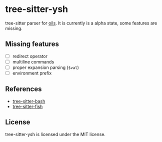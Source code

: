 # tree-sitter-ysh
tree-sitter parser for [oils](oils.pub).
It is currently is a alpha state, some features are missing.

## Missing features
- [ ] redirect operator
- [ ] multiline commands
- [ ] proper expansion parsing (`$val`)
- [ ] environment prefix

## References

- [tree-sitter-bash](https://github.com/tree-sitter/tree-sitter-bash/)
- [tree-sitter-fish](https://github.com/ram02z/tree-sitter-fish)

## License
tree-sitter-ysh is licensed under the MIT license.
